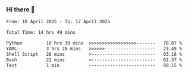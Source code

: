 ### Hi there 👋

<!--
**ututono/ututono** is a ✨ _special_ ✨ repository because its `README.md` (this file) appears on your GitHub profile.

Here are some ideas to get you started:

- 🔭 I’m currently working on ...
- 🌱 I’m currently learning ...
- 👯 I’m looking to collaborate on ...
- 🤔 I’m looking for help with ...
- 💬 Ask me about ...
- 📫 How to reach me: ...
- 😄 Pronouns: ...
- ⚡ Fun fact: ...
-->



<!--START_SECTION:waka-->

```txt
From: 10 April 2025 - To: 17 April 2025

Total Time: 14 hrs 49 mins

Python         10 hrs 30 mins  >>>>>>>>>>>>>>>>>>-------   70.87 %
YAML           3 hrs 28 mins   >>>>>>-------------------   23.45 %
Shell Script   28 mins         >------------------------   03.16 %
Bash           21 mins         >------------------------   02.37 %
Text           1 min           -------------------------   00.15 %
```

<!--END_SECTION:waka-->
